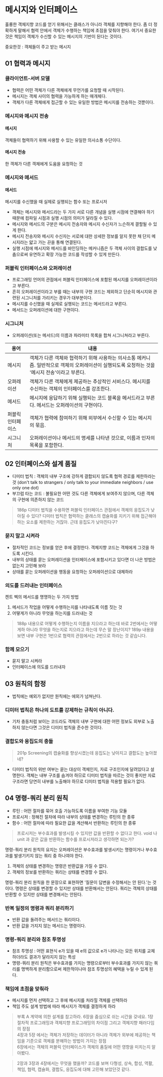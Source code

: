 # 메시지와 인터페이스

훌륭한 객체지향 코드를 얻기 위해서는 클래스가 아니라 객체를 지향해야 한다. 좀 더 정확하게 말해서 협력 안에서 객체가 수행하는 책임에 초점을 맞춰야 한다.
여기서 중요한 것은 책임이 객체가 수신할 수 있는 메시지의 기반이 된다는 것이다.

중요한것 : 객체들이 주고 받는 메시지

## 01 협력과 메시지

### 클라이언트-서버 모델

- 협력은 어떤 객체가 다른 객체에게 무언가를 요청할 때 시작된다.
- 메시지는 객체 사이의 협력을 가능하게 하는 매개체다. 
- 객체가 다른 객체에게 접근할 수 있는 유일한 방법은 메시지를 전송하는 것뿐이다.

### 메시지와 메시지 전송

#### 메시지

객체들이 협력하기 위해 사용할 수 있는 유일한 의사소통 수단이다.

#### 메시지 전송

한 객체가 다른 객체에게 도움을 요청하는 것

### 메시지와 메서드

#### 메서드

메시지를 수신했을 때 실제로 실행되는 함수 또는 프로시저

- 객체는 메시지와 메서드라는 두 가지 서로 다른 개념을 실행 시점에 연결해야 하기 때문에 컴파일 시점과 실행 시점의 의미가 달라질 수 있다.
- 메시지와 메서드의 구분은 메시지 전송자와 메시지 수신자가 느슨하게 결할될 수 있게 한다.
- 메시지 전송자와 메시지 수신자는 서로에 대한 상세한 정보를 알지 못한 채 단지 메시지라는 얇고 가는 끈을 통해 연결된다. 
- 실행 시점에 메시지와 메서드를 바인딩하는 메커니즘은 두 객체 사이의 결합도를 낮춤으로써 유연하고 확장 가능한 코드를 작성할 수 있게 만든다. 

### 퍼블릭 인터페이스와 오퍼레이션

- 프로그래밍 언어의 관점에서 퍼블릭 인터페이스에 포함된 메시지를 오퍼레이션이라고 부른다.
- 흔히 오퍼레이션이라고 부를 때는 내부의 구현 코드는 제외하고 단순히 메시지와 관련된 시그니처를 가리키는 경우가 대부분이다.
- 메시지를 수신했을 때 실제로 실행되는 코드는 메서드라고 부른다.
- 메서드는 오퍼레이션에 대한 구현이다.

### 시그니처

- 오퍼레이션(또는 메서드)의 이름과 파라미터 목록을 합쳐 시그니쳐라고 부른다.

|용어|내용|
|----|---|
|메시지|객체가 다른 객체와 협력하기 위해 사용하는 의사소통 메커니즘. 일반적으로 객체의 오퍼레이션이 실행되도록 요청하는 것을 '메시지 전송'이라고 부른다.|
|오퍼레이션|객체가 다른 객체에게 제공하는 추상적인 서비스다. 메시지를 수신하는 객체의 인터페이스를 강조한다.|
|메서드|메시지에 응답하기 위해 실행되는 코드 블록을 메서드라고 부른다. 메서드는 오퍼레이션의 구현이다.|
|퍼블릭 인터페이스|객체가 협력에 참여하기 위해 외부에서 수신할 수 있는 메시지의 묶음.|
|시그니처|오퍼레이션이나 메서드의 명세를 나타낸 것으로, 이름과 인자의 목록을 포함한다.|

## 02 인터페이스와 설계 품질

- 디미터 법칙 : 객체의 내부 구조에 강하게 결합되지 않도록 협력 경로를 제한하라는 것 (don't talk to strangers / only talk to your immediate neighbors / use only one dot) 
- 부끄럼 타는 코드 : 불필요한 어떤 것도 다른 객체에게 보여주지 않으며, 다른 객체의 구현에 의존하지 않는 코드

> 186p 디미터 법칙을 수용하면 퍼블릭 인터페이스 관점에서 객체의 응집도가 낮아질 수 있다?
디미터 법칙은 협력하는 클래스의 캡슐화를 지키기 위해 접근해야 하는 요소를 제한하는 거잖아. 근데 응집도가 낮아진다구?

### 묻지 말고 시켜라

- 절차적인 코드는 정보를 얻은 후에 결정한다. 객체지향 코드는 객체에게 그것을 하도록 시킨다.
- 내부의 상태를 묻는 오퍼레이션을 인터페이스에 포함시키고 있다면 더 나은 방법은 없는지 고민해 보라
- 상태를 묻는 오퍼레이션을 행동을 요청하는 오퍼레이션으로 대체하라


### 의도를 드러내는 인터페이스

켄트 벡의 메서드를 명명하는 두 가지 방법

1. 메서드가 작업을 어떻게 수행하는지를 나타내도록 이름 짓는 것
2. 어떻게가 아니라 무엇을 하는지를 드러내는 것
> 188p 내용으로 어떻게 수행하는지 이름을 지으라고 하는데 바로 2번에서는 어떻게하 아니라 무엇을 하는지로 지으라고 하는데 무슨 말 장난이지?
>189p 내용을 보면 내부 구현은 1번으로 협력의 관점에서는 2번으로 하라는 것 같습니다.

### 함께 모으기

 - 묻지 말고 시켜라
 - 인터페이스에 의도를 드러내자
 
 
## 03 원칙의 함정
 
 - 법칙에는 예외가 없지만 원칙에는 에외가 넘쳐난다.
 
### 디미터 법칙은 하나의 도트를 강제하는 규칙이 아니다.
 
 - 기차 충동처럼 보이는 코드라도 객체의 내부 구현에 대한 어떤 정보도 외부로 노출하지 않는다면 그것은 디미터 법칙을 준수한 것이다.
 
### 결합도와 응집도의 충돌
 
> 201p Screening의 캡슐화를 향상시켰는데 응집도는 낮아지고 결합도는 높아졌네?

- 디미터 법칙의 위반 여부는 묻는 대상이 객체인지, 자료 구조인지에 달려있다고 설명한다. 객체는 내부 구조를 숨겨야 하므로 디미터 법칙을 따르는 것이 좋지만 자료 구조라면 당연히 내부를 노출해야 하므로 디미터 법칙을 적용할 필요가 없다.

## 04 명령-쿼리 분리 원칙

- 루틴 : 어떤 절차를 묶어 호출 가능하도록 이름을 부여한 기능 모듈
- 프로시저 : 정해진 절차에 따라 내부의 상태를 변경하는 루틴의 한 종류
- 함수 : 어떤 절차에 따라 필요한 값을 계산해서 반환하는 루틴의 한 종류

> 프로시저는 부수효과를 발생시킬 수 있지만 값을 반환할 수 없다고 한다. void 나 unit 과 같은 값을 반환하는 함수를 프로시저라고 생각하면 되는가?

명령-쿼리 분리 원칙의 요지는 오퍼레이션은 부수효과를 발생시키는 명령이거나 부수효과를 발생기키지 않는 쿼리 중 하나여야 한다.

1. 객체의 상태를 변경하는 명령은 반환값을 가질 수 없다.
2. 객체의 정보를 반환하는 쿼리는 상태를 변경할 수 없다.

명령-쿼리 분리 원칙을 한 문장으로 표현하면 '질문이 답변을 수정해서는 안 된다.'는 것이다. 명령은 상태를 변경할 수 있지만 상태를 반환해서는 안된다. 쿼리는 객체의 상태를 반환할 수 있지만 상태를 변경해서는 안된다.

### 반복 일정의 명령과 쿼리 분리하기

- 반환 값을 돌려주는 메서드는 쿼리이다.
- 반환 값을 가지지 않는 메서드는 명령이다.

### 명령-쿼리 분리와 참조 투명성

- 참조 투명성 : 어떤 표현식 e가 있을 때 e의 값으로 e가 나타나는 모든 위치를 교체하더라도 결과가 달라지지 않는 특성
- 명령-쿼리 분리 원칙은 부수효과를 가지는 명령으로부터 부수효과를 가지지 않는 쿼리를 명백하게 분리함으로써 제한적이나마 참조 투명성의 혜택을 누릴 수 있게 된다.

### 책임에 초점을 맞춰라

- 메시지를 먼저 선택하고 그 후에 메시지를 처라힐 객체를 선택하라
- 책임 주도 설계 방법에 따라 메시지가 객체를 결정하게 하라

> 부록 A 계약에 의한 설계를 참고하라. 6장을 줌심으로 쉬는 시간을 갖네요.
1장 절차적 프로그래밍과 객체지향 프로그래밍의 차이점 그리고 객체지향 패러다임의 장점   
4장과 5장 에서는 객체가 저장하는 데이터가 아니라 객체가 외부에 제공하는 책임을 기준으로 객체를 분해하는 방법이 가지는 장점   
6장에서는 객체의 퍼블릭 인터페이스가 객체의 품질에 어떤 영향을 미치는지 알아봤다.

> 2장과 3장과 4장에서는 무엇을 했을까? 코드를 보며 다형성, 상속, 합성, 역활, 책임, 협력, 캡슐화, 결합도, 응집도에 대해 고민해 보았던것 같다.
